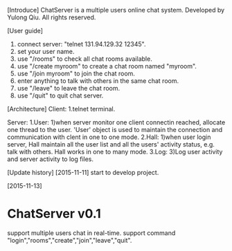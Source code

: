 [Introduce]
ChatServer is a multiple users online chat system.
Developed by Yulong Qiu.
All rights reserved.

[User guide]
1. connect server: "telnet 131.94.129.32 12345".
2. set your user name.
3. use "/rooms" to check all chat rooms available.
4. use "/create myroom" to create a chat room named "myroom".
5. use "/join myroom" to join the chat room.
6. enter anything to talk with others in the same chat room.
7. use "/leave" to leave the chat room.
8. use "/quit" to quit chat server.

[Architecture]
Client:
1.telnet terminal.

Server:
1.User:
  1)when server monitor one client connectin reached, allocate one thread to the user. 'User' object is used to maintain the connection and communication with clent in one to one mode.
2.Hall:
  1)when user login server, Hall maintain all the user list and all the users' activity status, e.g. talk with others. Hall works in one to many mode.
3.Log:
  3)Log user activity and server activity to log files.

[Update history]
[2015-11-11]
start to develop project.

[2015-11-13]
# ChatServer v0.1
support multiple users chat in real-time.
support command "login","rooms","create","join","leave","quit".
